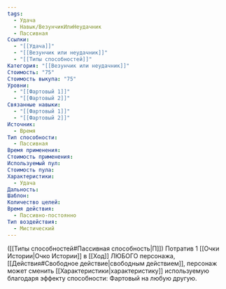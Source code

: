 ```yaml
---
tags:
  - Удача
  - Навык/ВезунчикИлиНеудачник
  - Пассивная
Ссылки:
  - "[[Удача]]"
  - "[[Везунчик или неудачник]]"
  - "[[Типы способностей]]"
Категория: "[[Везунчик или неудачник]]"
Стоимость: "75"
Стоимость выкупа: "75"
Уровни:
  - "[[Фартовый 1]]"
  - "[[Фартовый 2]]"
Связанные навыки:
  - "[[Фартовый 1]]"
  - "[[Фартовый 2]]"
Источник:
  - Время
Тип способности:
  - Пассивная
Время применения: 
Стоимость применения: 
Используемый пул: 
Стоимость пула: 
Характеристики:
  - Удача
Дальность: 
Шаблон: 
Количество целей: 
Время действия:
  - Пассивно-постоянно
Тип воздействия:
  - Мистический
---
```


([[Типы способностей#Пассивная способность|П]]) Потратив 1 [[Очки Истории|Очко Истории]] в [[Ход]] ЛЮБОГО персонажа, [[Действия#Свободное действие|свободным действием]], персонаж может сменить [[Характеристики|характеристику]] используемую благодаря эффекту способности: Фартовый на любую другую. 